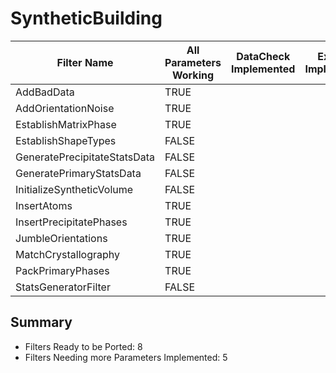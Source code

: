 # SyntheticBuilding #

|  Filter Name | All Parameters Working | DataCheck Implemented | Execute Implemented | Documentation Implemented |
|--------------|------------------------|-----------------------|---------------------|---------------------------|
| AddBadData | TRUE  | | | |
| AddOrientationNoise | TRUE  | | | |
| EstablishMatrixPhase | TRUE  | | | |
| EstablishShapeTypes | FALSE  | | | |
| GeneratePrecipitateStatsData | FALSE  | | | |
| GeneratePrimaryStatsData | FALSE  | | | |
| InitializeSyntheticVolume | FALSE  | | | |
| InsertAtoms | TRUE  | | | |
| InsertPrecipitatePhases | TRUE  | | | |
| JumbleOrientations | TRUE  | | | |
| MatchCrystallography | TRUE  | | | |
| PackPrimaryPhases | TRUE  | | | |
| StatsGeneratorFilter | FALSE  | | | |


## Summary ##

+ Filters Ready to be Ported: 8
+ Filters Needing more Parameters Implemented: 5
